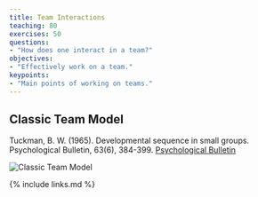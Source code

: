 ```yaml
---
title: Team Interactions
teaching: 80
exercises: 50
questions:
- "How does one interact in a team?"
objectives:
- "Effectively work on a team."
keypoints:
- "Main points of working on teams."
---
```


## Classic Team Model
Tuckman, B. W. (1965). Developmental sequence in small groups. Psychological Bulletin, 63(6), 384-399. [Psychological Bulletin](http://dx.doi.org/10.1037/h0022100)

![Classic Team Model](//nguyentj.github.io/CyberAmbassadors-CMS/fig/team_work.png)


{% include links.md %}
